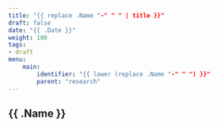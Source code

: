 ```yaml
---
title: "{{ replace .Name "-" " " | title }}"
draft: false
date: "{{ .Date }}"
weight: 100
tags:
- draft
menu:
    main:
        identifier: "{{ lower (replace .Name "-" " ") }}"
        parent: "research"
---
```


## {{ .Name }}
